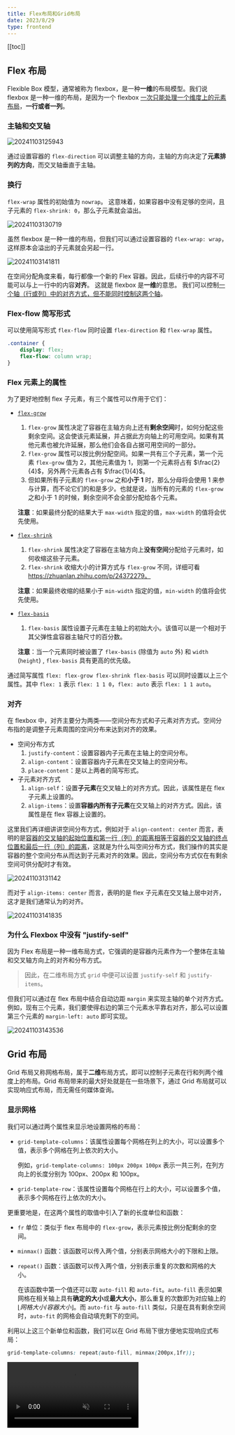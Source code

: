 ```yaml
---
title: Flex布局和Grid布局
date: 2023/8/29
type: frontend
---
```


[[toc]]

## Flex 布局

Flexible Box 模型，通常被称为 flexbox，是一种**一维**的布局模型。我们说 flexbox 是一种一维的布局，是因为一个 flexbox <u>一次只能处理一个维度上的元素布局</u>，**一行或者一列**。

### 主轴和交叉轴

![20241103125943](./20241103125943.png)

通过设置容器的 `flex-direction` 可以调整主轴的方向，主轴的方向决定了**元素排列的方向**，而交叉轴垂直于主轴。

### 换行

`flex-wrap` 属性的初始值为 `nowrap`。 这意味着，如果容器中没有足够的空间，且子元素的 `flex-shrink: 0`，那么子元素就会溢出。

![20241103130719](./20241103130719.png)

虽然 flexbox 是一种一维的布局，但我们可以通过设置容器的 `flex-wrap: wrap`，这样原本会溢出的子元素就会另起一行。

![20241103141811](./20241103141811.png)

在空间分配角度来看，每行都像一个新的 Flex 容器。因此，后续行中的内容不可能可以与上一行中的内容**对齐**。 这就是 flexbox 是**一维**的意思。 我们可以控制<u>一个轴（行或列）中的对齐方式，但不能同时控制这两个轴</u>。

### Flex-flow 简写形式

可以使用简写形式 `flex-flow` 同时设置 `flex-direction` 和 `flex-wrap` 属性。

```css
.container {
    display: flex;
    flex-flow: column wrap;
}
```

### Flex  元素上的属性

为了更好地控制 flex 子元素，有三个属性可以作用于它们：

- [`flex-grow`](https://developer.mozilla.org/zh-CN/docs/Web/CSS/flex-grow)

  1. `flex-grow` 属性决定了容器在主轴方向上还有**剩余空间**时，如何分配这些剩余空间。这会使该元素延展，并占据此方向轴上的可用空间。如果有其他元素也被允许延展，那么他们会各自占据可用空间的一部分。
  2. `flex-grow` 属性可以按比例分配空间。如果一共有三个子元素，第一个元素 `flex-grow` 值为 2，其他元素值为 1，则第一个元素将占有 $\frac{2}{4}$，另外两个元素各占有 $\frac{1}{4}$。
  3. 但如果所有子元素的 `flex-grow` 之和**小于 1** 时，那么分母将会使用 1 来参与计算，而不论它们的和是多少。也就是说，当所有的元素的 `flex-grow` 之和小于 1 的时候，剩余空间不会全部分配给各个元素。

  **注意**：如果最终分配的结果大于 `max-width` 指定的值，`max-width` 的值将会优先使用。

- [`flex-shrink`](https://developer.mozilla.org/zh-CN/docs/Web/CSS/flex-shrink)

  1. `flex-shrink` 属性决定了容器在主轴方向上**没有空间**分配给子元素时，如何收缩这些子元素。
  2. `flex-shrink` 收缩大小的计算方式与 `flex-grow` 不同，详细可看 https://zhuanlan.zhihu.com/p/24372279。

  **注意**：如果最终收缩的结果小于 `min-width` 指定的值，`min-width` 的值将会优先使用。

- [`flex-basis`](https://developer.mozilla.org/zh-CN/docs/Web/CSS/flex-basis)

  1. `flex-basis` 属性设置子元素在主轴上的初始大小。该值可以是一个相对于其父弹性盒容器主轴尺寸的百分数。

  **注意**：当一个元素同时被设置了 `flex-basis` (除值为 `auto` 外) 和 `width` (`height`) , `flex-basis` 具有更高的优先级。

通过简写属性 `flex: flex-grow flex-shrink flex-basis` 可以同时设置以上三个属性。其中 `flex: 1` 表示 `flex: 1 1 0`，`flex: auto` 表示 `flex: 1 1 auto`。

### 对齐

在 flexbox 中，对齐主要分为两类——空间分布方式和子元素对齐方式。空间分布指的是调整子元素周围的空间分布来达到对齐的效果。

- 空间分布方式
  1. `justify-content`：设置容器内子元素在主轴上的空间分布。
  2. `align-content`：设置容器内子元素在交叉轴上的空间分布。
  3. `place-content`：是以上两者的简写形式。
- 子元素对齐方式
  1. `align-self`：设置**子元素**在交叉轴上的对齐方式。因此，该属性是在 flex 子元素上设置的。
  2. `align-items`：设置**容器内所有子元素**在交叉轴上的对齐方式。因此，该属性是在 flex 容器上设置的。

这里我们再详细讲讲空间分布方式，例如对于 `align-content: center` 而言，表明的是<u>容器的交叉轴的起始位置和第一行（列）的距离相等于容器的交叉轴的终点位置和最后一行（列）的距离</u>，这就是为什么叫空间分布方式，我们操作的其实是容器的整个空间分布从而达到子元素对齐的效果。因此，空间分布方式仅在有剩余空间可供分配时才有效。

![20241103131142](./20241103131142.png)

而对于 `align-items: center` 而言，表明的是 flex 子元素在交叉轴上居中对齐，这才是我们通常认为的对齐。

![20241103141835](./20241103141835.png)

### 为什么 Flexbox 中没有 "justify-self"

因为 Flex 布局是一种一维布局方式，它强调的是容器内元素作为一个整体在主轴和交叉轴方向上的对齐和分布方式。

> 因此，在二维布局方式 `grid` 中便可以设置 `justify-self` 和 `justify-items`。

但我们可以通过在 flex 布局中结合自动边距 `margin` 来实现主轴的单个对齐方式。例如，现有三个元素，我们要使得右边的第三个元素水平靠右对齐，那么可以设置第三个元素的 `margin-left: auto` 即可实现。

![20241103143536](./20241103143536.png)

## Grid 布局

Grid 布局又称网格布局，属于**二维**布局方式，即可以控制子元素在行和列两个维度上的布局。Grid 布局带来的最大好处就是在一些场景下，通过 Grid 布局就可以实现响应式布局，而无需任何媒体查询。

### 显示网格

我们可以通过两个属性来显示地设置网格的布局：

- `grid-template-columns`：该属性设置每个网格在列上的大小，可以设置多个值，表示多个网格在列上依次的大小。

  例如，`grid-template-columns: 100px 200px 100px` 表示一共三列，在列方向上的长度分别为 100px、200px 和 100px。

- `grid-template-row`：该属性设置每个网格在行上的大小，可以设置多个值，表示多个网格在行上依次的大小。

更重要地是，在这两个属性的取值中引入了新的长度单位和函数：

- `fr` 单位：类似于 flex 布局中的 `flex-grow`，表示元素按比例分配剩余的空间。

- `minmax()` 函数：该函数可以传入两个值，分别表示网格大小的下限和上限。

- `repeat()` 函数：该函数可以传入两个值，分别表示重复的次数和网格的大小。

  在该函数中第一个值还可以取 `auto-fill` 和 `auto-fit`。`auto-fill` 表示如果网格在相关轴上具有**确定的大小**或**最大大小**，那么重复的次数即为对应轴上的 $\lfloor 网格大小 / 容器大小 \rfloor$。而 `auto-fit` 与 `auto-fill` 类似，只是在具有剩余空间时，`auto-fit` 的网格会自动填充剩下的空间。

利用以上这三个新单位和函数，我们可以在 Grid 布局下很方便地实现响应式布局：

```css
grid-template-columns: repeat(auto-fill, minmax(200px,1fr));
```

<video src="./20241103152408.mp4" autoplay loop muted playsinline/>

### 排列顺序

通过设置 `grid-auto-flow` 来改变排列顺序。

- `row`：该关键字指定自动布局算法按照通过逐行填充来排列元素，在必要时增加新行，即元素是**按列排列**。
- `column`：该关键字指定自动布局算法通过逐列填充来排列元素，在必要时增加新列，即元素是**按行排列**。
- `dense`：该关键字指定自动布局算法使用一种“**稠密**”堆积算法，如果后面出现了稍小的元素，则会试图去填充网格中前面留下的空白。这样做会填上稍大元素留下的空白，但同时也可能导致原来出现的**次序被打乱**。

### 放置子元素

我们可以通过 `grid-column` 和 `grid-row` 这两个属性来设置子元素在网格中的所占的大小（位置）。

- `grid-column`：是 `grid-column-start` 和 `grid-column-end` 的简写属性。用于表示子元素在网格中列方向上的起始位置和终止位置。
- `grid-row`：是 `grid-row-start` 和 `grid-row-end` 的简写属性。用于表示子元素在网格中行方向上的起始位置和终止位置。

这里的位置指的是第几个网格基线（line），例如 `1` 表示是网格的第一个基线，`-1` 表示最后一个基线，即基线是序号是从左到右，从上到下的。

![20241103185100](F:\材料\Project\my_house\src\pages\frontend\20241103185100.png)

现在我要写一个页面，它包含了顶部导航栏、侧边栏、右侧主要内容、底部信息栏，采用 Grid 布局实现便需要利用这两个属性来实现：

```html
<div class="wrapper">
    <div class="box TopNav">TopNav</div>
    <div class="box SideBar">SideBar</div>
    <div class="box Main">Main</div>
    <div class="box Footer">Footer</div>
</div>

<style>
    .wrapper {
        display: grid;
        grid-template-columns: repeat(4, 1fr);
        grid-template-rows: repeat(6, 1fr);
    }
    .SideBar {
        grid-row: 2 / -2;	// [!code highlight]
    }
    .TopNav {
        grid-column: 1 / -1;	// [!code highlight]
    }
    .Main {
        grid-column: 2 / -1;	// [!code highlight]
        grid-row: 2 / -2;	// [!code highlight]
    }
    .Footer {
        grid-column: 1 / -1;	// [!code highlight]
    }
</style>
```

![20241103184257](./20241103184257.png)

对于 `grid-row` 需要注意的是，如果设置为负数时，需要确保行方向上的网格是**显示设置**的，否则该属性设置会失效。

### 隐式网格

之前我们说到使用 `grid-template-rows` 和 `grid-template-columns` 创建网格时可以创建所谓的“显式网格”。而“隐式网格”即指的是**没有使用** `grid-template-rows` 和 `grid-template-columns` 来指定大小，此时则会创建一个隐式的网格轨道来支撑子元素；对于**超出显示设置个数的元素**或使用 `grid-column-end` 将某个子元素**放置在定义的显式网格之外**也会创建一个隐式的网格。

这里提到一个概念——轨道，简单来说就是网格中的一行或者一列就是一个轨道。

我们可以通过 `grid-auto-column` 和 `grid-auto-row` 来设置隐式创建的列（行）轨道的大小，这两个属性的设置和显示网格类似，但没有 `repeat` 函数。

### 网格模板区域

我们还可以为网格的区域命名，并将子元素放置在这些命名区域中。

还是以刚刚的例子为例，我们可以为每个部分的元素设置属性 `grid-area`，表明每个子元素将放置在对应的区域名：

```css
.SideBar {
    grid-area: sidebar;
}
.TopNav {
    grid-area: header;
}
.Main {
    grid-area: main;
}
.Footer {
    grid-area: footer;
}
```

然后，我们为容器设置 `grid-template-areas`，即网格模板区域，为每个区域命名（当然，前提要先显示设置网格），每一个引号表示一行轨道：

```css
grid-template-columns: repeat(4, 1fr);
grid-template-rows: repeat(6, 1fr);
grid-template-areas:
    "header header header header"
    "sidebar main main main"
    "sidebar main main main"
    "sidebar main main main"
    "sidebar main main main"
    "footer footer footer footer";
```

这样也可以实现一样的效果，而且更加简便。

如果我们要在网格中留出空白，可以使用 `.`，可以使用一个或多个来表示，若多个它们之间必须没有空格。

注意，使用 `grid-template-areas` 时需要遵循一些规则，若不满足以下规则，则会失效：

- 轨道中一旦有一个网格被命名，则该轨道的所有网格必须全部命名。
- 通过重复名称创建的区域必须为矩形，且**不能断开连接**。

### 对齐

Grid 布局使用的对齐属性与 Flex 布局相同，并且多了两个属性 `justify-self` 和 `justify-items`。由于 Grid 布局没有主轴和交叉轴的概念，这里的 `justify-` 指的是列方向，`align-` 指的是行方向。

而且在 Grid 布局中我们可以更加直观的理解 `-content` 和 `-items` 的区别，下图是 `justify-content` 和 `align-content` 都为 `center` 的情况：

![20241103194832](./20241103194832.png)

下图则是 `justify-items` 和 `align-items` 都为 `center` 的情况：

![20241103195102](./20241103195102.png)


